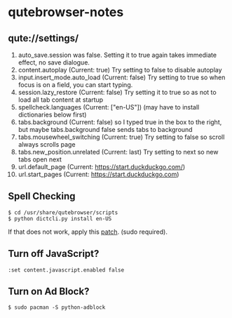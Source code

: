 # qutebrowser-notes

## qute://settings/ 
1. auto_save.session was false. Setting it to true again takes immediate effect, no save dialogue.
2. content.autoplay (Current: true) Try setting to false to disable autoplay
3. input.insert_mode.auto_load (Current: false) Try setting to true so when focus is on a field, you can start typing.
4. session.lazy_restore (Current: false) Try setting it to true so as not to load all tab content at startup
5. spellcheck.languages (Current: ["en-US"]) (may have to install dictionaries below first)
6. tabs.background (Current: false) so I typed true in the box to the right, but maybe tabs.background false sends tabs to background
7. tabs.mousewheel_switching (Current: true) Try setting to false so scroll always scrolls page
8. tabs.new_position.unrelated (Current: last) Try setting to next so new tabs open next
9. url.default_page (Current: https://start.duckduckgo.com/)
10. url.start_pages (Current: https://start.duckduckgo.com)

## Spell Checking
```
$ cd /usr/share/qutebrowser/scripts 
$ python dictcli.py install en-US
```
If that does not work, apply this [patch](https://github.com/qutebrowser/qutebrowser/commit/f277876ce08). (sudo required).

## Turn off JavaScript?
```
:set content.javascript.enabled false
```
## Turn on Ad Block?
```
$ sudo pacman -S python-adblock
```
